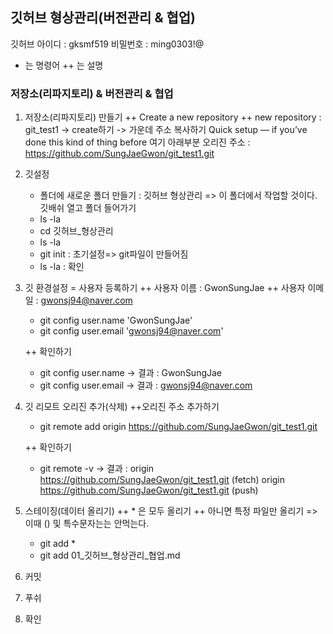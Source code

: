 ## 깃허브 형상관리(버전관리 & 협업)
 깃허브 아이디 : gksmf519
 비밀번호 : ming0303!@
 - 는 명령어
 ++ 는 설명

### 저장소(리파지토리) & 버전관리 & 협업
1. 저장소(리파지토리) 만들기
    ++ Create a new repository 
    ++ new repository :  git_test1
    -> create하기 -> 가운데 주소 복사하기 Quick setup — if you’ve done this kind of thing before 여기 아래부분
    오리진 주소 : https://github.com/SungJaeGwon/git_test1.git

2. 깃설정
     - 폴더에 새로운 폴더 만들기 : 깃허브 형상관리 => 이 폴더에서 작업할 것이다.
    깃배쉬 열고 폴더 들어가기
     - ls -la
     - cd 깃허브_형상관리
     - ls -la
     - git init : 초기설정=> git파일이 만들어짐
     - ls -la : 확인

3. 깃 환경설정 = 사용자 등록하기
     ++  사용자 이름 :   GwonSungJae
     ++ 사용자 이메일 : gwonsj94@naver.com
     - git config user.name 'GwonSungJae'
     - git config user.email 'gwonsj94@naver.com'

     ++ 확인하기
     - git config user.name 
        -> 결과 : GwonSungJae
     - git config user.email
        -> 결과 : gwonsj94@naver.com

4. 깃 리모트 오리진 추가(삭제)
    ++오리진 주소 추가하기
    - git remote add origin https://github.com/SungJaeGwon/git_test1.git

    ++ 확인하기
    - git remote -v
        -> 결과 : origin  https://github.com/SungJaeGwon/git_test1.git (fetch)
                  origin  https://github.com/SungJaeGwon/git_test1.git (push)

5. 스테이징(데이터 올리기)
    ++ * 은 모두 올리기
    ++ 아니면 특정 파일만 올리기 => 이때 () 및 특수문자는는 안먹는다.
    - git add *
    - git add 01_깃허브_형상관리_협업.md

6. 커밋
7. 푸쉬
8. 확인
